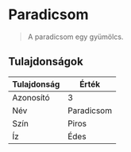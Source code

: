 # Paradicsom

> A paradicsom egy gyümölcs.

## Tulajdonságok

| Tulajdonság | Érték      |
| ----------- | ---------- |
| Azonosító   | 3          |
| Név         | Paradicsom |
| Szín        | Piros      |
| Íz          | Édes       |
